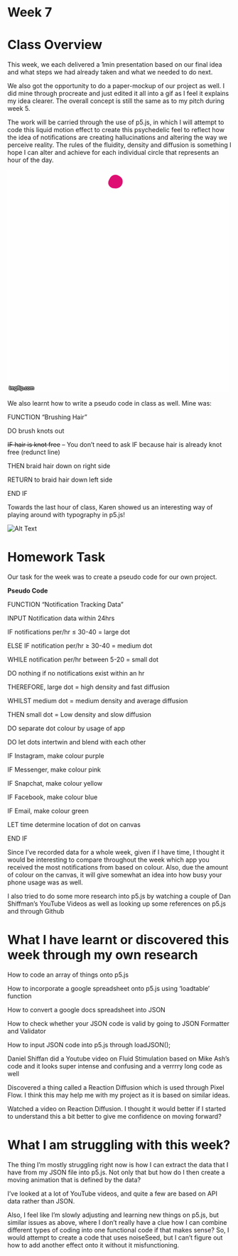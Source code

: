 # Week 7

# Class Overview 

This week, we each delivered a 1min presentation based on our final idea and what steps we had already taken and what we needed to do next.  

We also got the opportunity to do a paper-mockup of our project as well. I did mine through procreate and just edited it all into a gif as I feel it explains my idea clearer. The overall concept is still the same as to my pitch during week 5.  

The work will be carried through the use of p5.js, in which I will attempt to code this liquid motion effect to create this psychedelic feel to reflect how the idea of notifications are creating hallucinations and altering the way we perceive reality. The rules of the fluidity, density and diffusion is something I hope I can alter and achieve for each individual circle that represents an hour of the day.  


![Alt Text](https://github.com/aliceyu1111/Slave-to-the-Algorithm/blob/master/Week%207/4ek575.gif)

We also learnt how to write a pseudo code in class as well. Mine was: 

FUNCTION “Brushing Hair” 

DO brush knots out 

~~IF hair is knot free~~ – You don’t need to ask IF because hair is already knot free (redunct line) 

THEN braid hair down on right side 

RETURN to braid hair down left side 

END IF 


Towards the last hour of class, Karen showed us an interesting way of playing around with typography in p5.js! 

![Alt Text](https://media.giphy.com/media/RogqozehcxKRHrD5yW/giphy.gif)


# Homework Task 

Our task for the week was to create a pseudo code for our own project.  

**Pseudo Code** 

FUNCTION “Notification Tracking Data” 

INPUT Notification data within 24hrs  

IF notifications per/hr ≤ 30-40 = large dot 

ELSE IF notification per/hr ≥ 30-40 = medium dot 

WHILE notification per/hr between 5-20 = small dot 

DO nothing if no notifications exist within an hr 

THEREFORE, large dot = high density and fast diffusion 

WHILST medium dot = medium density and average diffusion 

THEN small dot = Low density and slow diffusion 

DO separate dot colour by usage of app  

DO let dots intertwin and blend with each other 

IF Instagram, make colour purple 

IF Messenger, make colour pink 

IF Snapchat, make colour yellow 

IF Facebook, make colour blue 

IF Email, make colour green 

LET time determine location of dot on canvas 

END IF 

 


Since I’ve recorded data for a whole week, given if I have time, I thought it would be interesting to compare throughout the week which app you received the most notifications from based on colour. Also, due the amount of colour on the canvas, it will give somewhat an idea into how busy your phone usage was as well.  

I also tried to do some more research into p5.js by watching a couple of Dan Shiffman’s YouTube Videos as well as looking up some references on p5.js and through Github 


# What I have learnt or discovered this week through my own research 

How to code an array of things onto p5.js 

How to incorporate a google spreadsheet onto p5.js using ‘loadtable’ function 

How to convert a google docs spreadsheet into JSON 

How to check whether your JSON code is valid by going to JSON Formatter and Validator 

How to input JSON code into p5.js through loadJSON(); 

Daniel Shiffan did a Youtube video on Fluid Stimulation based on Mike Ash’s code and it looks super intense and confusing and a verrrry long code as well 

Discovered a thing called a Reaction Diffusion which is used through Pixel Flow. I think this may help me with my project as it is based on similar ideas. 

Watched a video on Reaction Diffusion. I thought it would better if I started to understand this a bit better to give me confidence on moving forward? 

 

# What I am struggling with this week? 

The thing I’m mostly struggling right now is how I can extract the data that I have from my JSON file into p5.js. Not only that but how do I then create a moving animation that is defined by the data?  

I’ve looked at a lot of YouTube videos, and quite a few are based on API data rather than JSON.  

Also, I feel like I’m slowly adjusting and learning new things on p5.js, but similar issues as above, where I don’t really have a clue how I can combine different types of coding into one functional code if that makes sense? So, I would attempt to create a code that uses noiseSeed, but I can’t figure out how to add another effect onto it without it misfunctioning.  



